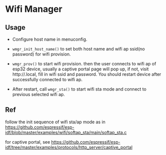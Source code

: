 # Wifi Manager

## Usage

- Configure host name in menuconfig.

- `wmgr_init_host_name()` to set both host name and wifi ap ssid(no password) for wifi provision.

- `wmgr_prov()` to start wifi provision. then the user connects to wifi ap of esp32 device, usually a captive portal page will pop up, if not, visit http://<hostname>.local, fill in wifi ssid and password. You should restart device after successfully connected to wifi ap.

- After restart, call `wmgr_sta()` to start wifi sta mode and connect to previous selected wifi ap.

## Ref

follow the init sequence of wifi sta/ap mode as in
https://github.com/espressif/esp-idf/blob/master/examples/wifi/softap_sta/main/softap_sta.c

for captive portal, see
https://github.com/espressif/esp-idf/tree/master/examples/protocols/http_server/captive_portal
